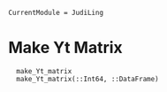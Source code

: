```@meta
CurrentModule = JudiLing
```

# Make Yt Matrix

```@docs
  make_Yt_matrix
  make_Yt_matrix(::Int64, ::DataFrame)
```